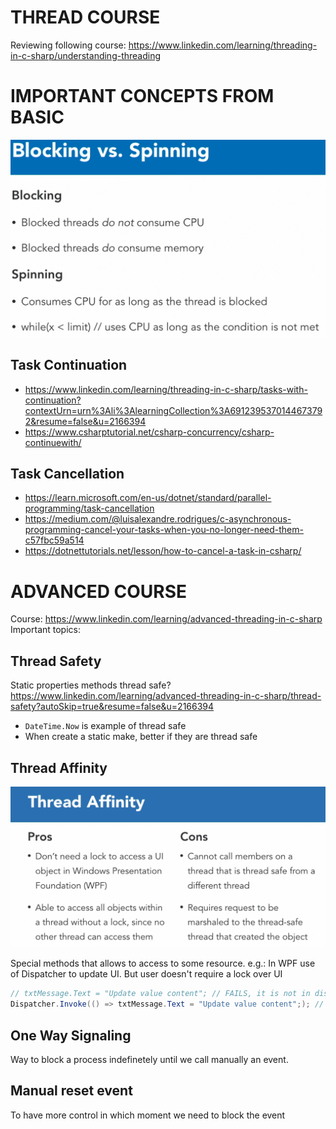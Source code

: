 # THREAD COURSE
Reviewing following course: https://www.linkedin.com/learning/threading-in-c-sharp/understanding-threading

# IMPORTANT CONCEPTS FROM BASIC
![Which element to use](./images/BlockingVsSpining.png)
## Task Continuation
* https://www.linkedin.com/learning/threading-in-c-sharp/tasks-with-continuation?contextUrn=urn%3Ali%3AlearningCollection%3A6912395370144673792&resume=false&u=2166394
* https://www.csharptutorial.net/csharp-concurrency/csharp-continuewith/

## Task Cancellation
* https://learn.microsoft.com/en-us/dotnet/standard/parallel-programming/task-cancellation
* https://medium.com/@luisalexandre.rodrigues/c-asynchronous-programming-cancel-your-tasks-when-you-no-longer-need-them-c57fbc59a514
* https://dotnettutorials.net/lesson/how-to-cancel-a-task-in-csharp/

# ADVANCED COURSE
Course: https://www.linkedin.com/learning/advanced-threading-in-c-sharp
Important topics:

## Thread Safety
Static properties methods thread safe? https://www.linkedin.com/learning/advanced-threading-in-c-sharp/thread-safety?autoSkip=true&resume=false&u=2166394
* `DateTime.Now` is example of thread safe
* When create a static make, better if they are thread safe

## Thread Affinity
![Thread Affinity](./images/ThreadAffinity.png)

Special methods that allows to access to some resource. e.g.: In WPF use of Dispatcher to update UI. But user doesn't require a lock over UI
```csharp
// txtMessage.Text = "Update value content"; // FAILS, it is not in dispachter context
Dispatcher.Invoke(() => txtMessage.Text = "Update value content";); // WORKS
```

## One Way Signaling
Way to block a process indefinetely until we call manually an event.

## Manual reset event
To have more control in which moment we need to block the event
